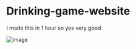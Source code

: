 # Drinking-game-website
I made this in 1 hour so yes very good

![image](https://user-images.githubusercontent.com/88773115/174512598-662d407a-4ff4-41ac-89bb-e8350086b76e.png)

